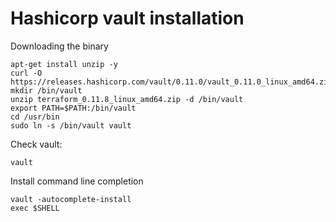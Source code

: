 # Hashicorp vault installation

Downloading the binary 

```
apt-get install unzip -y
curl -O https://releases.hashicorp.com/vault/0.11.0/vault_0.11.0_linux_amd64.zip
mkdir /bin/vault
unzip terraform_0.11.8_linux_amd64.zip -d /bin/vault
export PATH=$PATH:/bin/vault
cd /usr/bin
sudo ln -s /bin/vault vault
```

Check vault:

```
vault
```

Install command line completion

```
vault -autocomplete-install
exec $SHELL
```



